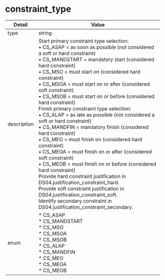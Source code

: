 # constraint_type
| Detail | Value |
| ------ | ----- |
| type | string |
| description | Start primary constraint type selection:<br/> • CS_ASAP = as soon as possible (not considered a soft or hard constraint)<br/> • CS_MANDSTART = mandatory start (considered hard constraint)<br/> • CS_MSO = must start on (considered hard constraint)<br/> • CS_MSOA = must start on or after (considered soft constraint) <br/> • CS_MSOB = must start on or before (considered hard constraint) <br/> Finish primary constraint type selection:<br/> • CS_ALAP = as late as possible (not considered a soft or hard constraint)<br/> • CS_MANDFIN = mandatory finish (considered hard constraint) <br/> • CS_MEO = must finish on (considered hard constraint)<br/> • CS_MEOA = must finish on or after (considered soft constraint)<br/> • CS_MEOB = must finish on or before (considered hard constraint)<br/> Provide hard constraint justification in DS04.justification_constraint_hard. <br/> Provide soft constraint justification in DS04.justification_constraint_soft. <br/> Identify secondary constraint in DS04.justification_constraint_secondary. |
| enum | * CS_ASAP<br/>* CS_MANDSTART<br/>* CS_MSO<br/>* CS_MSOA<br/>* CS_MSOB<br/>* CS_ALAP<br/>* CS_MANDFIN<br/>* CS_MEO<br/>* CS_MEOA<br/>* CS_MEOB |
